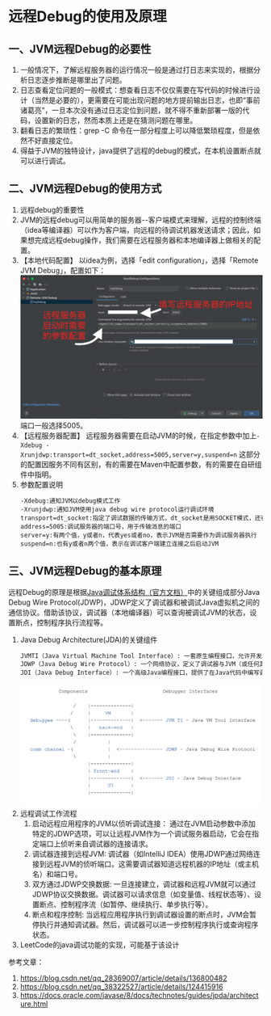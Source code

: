 # 远程Debug的使用及原理

## 一、JVM远程Debug的必要性
1. 一般情况下，了解远程服务器的运行情况一般是通过打日志来实现的，根据分析日志逐步推断是哪里出了问题。
2. 日志查看定位问题的一般模式：想查看日志不仅仅需要在写代码的时候进行设计（当然是必要的），更需要在可能出现问题的地方提前输出日志，也即“事前诸葛亮”，一旦本次没有通过日志定位到问题，就不得不重新部署一版的代码，设置新的日志，然而本质上还是在猜测问题在哪里。
3. 翻看日志的繁琐性：grep -C 命令在一部分程度上可以降低繁琐程度，但是依然不好直接定位。
4. 得益于JVM的独特设计，java提供了远程的debug的模式，在本机设置断点就可以进行调试。


## 二、JVM远程Debug的使用方式
1. 远程debug的重要性
2. JVM的远程debug可以用简单的服务器--客户端模式来理解，远程的控制终端（idea等编译器）可以作为客户端，向远程的待调试机器发送请求；因此，如果想完成远程debug操作，我们需要在远程服务器和本地编译器上做相关的配置。
3. 【本地代码配置】
   以idea为例，选择「edit configuration」，选择「Remote JVM Debug」，配置如下：
    ![远程debug本地配置](./fig/remoteDebug.png)
   端口一般选择5005。
4. 【远程服务器配置】
   远程服务器需要在启动JVM的时候，在指定参数中加上``-Xdebug -Xrunjdwp:transport=dt_socket,address=5005,server=y,suspend=n``
    这部分的配置因服务不同有区别，有的需要在Maven中配置参数，有的需要在自研组件中指明。
5. 参数配置说明
    ```txt
    -Xdebug:通知JVM以debug模式工作
    -Xrunjdwp:通知JVM使用java debug wire protocol运行调试环境
    transport=dt_socket:指定了调试数据的传输方式，dt_socket是用SOCKET模式，还有其他的Windows平台限定的dt_shmen模式
    address=5005:调试服务器的端口号，用于传输消息的端口
    server=y:有两个值，y或者n，代表yes或者no，表示JVM是否需要作为调试服务器执行
    suspend=n:也有y或者n两个值，表示在调试客户端建立连接之后启动JVM
    ```

## 三、JVM远程Debug的基本原理
远程Debug的原理是根据[Java调试体系结构（官方文档）](https://docs.oracle.com/javase/8/docs/technotes/guides/jpda/architecture.html)中的关键组成部分Java Debug Wire Protocol(JDWP)，JDWP定义了调试器和被调试Java虚拟机之间的通信协议。借助该协议，调试器（本地编译器）可以查询被调试JVM的状态，设置断点，控制程序执行流程等。 
1. Java Debug Architecture(JDA)的关键组件
    ```txt
   JVMTI（Java Virtual Machine Tool Interface）: 一套原生编程接口，允许开发工具和调试器与JVM进行交互。JVMTI支持对代码执行的深入监控和控制，例如获取信息、设置断点和单步执行。
   JDWP（Java Debug Wire Protocol）: 一个网络协议，定义了调试器与JVM（或任何其他Java应用程序）之间的通信规范。JDWP使得调试器能够独立于它们所调试的JVM运行，允许通过网络进行远程调试。
   JDI（Java Debug Interface）: 一个高级Java编程接口，提供了在Java代码中编写调试器的能力。JDI建立在JVMTI之上，为开发者提供了一个更简单、更直观的API来控制调试过程。
    ```
   ![JDA](./fig/JDA.png)
2. 远程调试工作流程
   1. 启动远程应用程序的JVM以侦听调试连接： 
   通过在JVM启动参数中添加特定的JDWP选项，可以让远程JVM作为一个调试服务器启动，它会在指定端口上侦听来自调试器的连接请求。
   2. 调试器连接到远程JVM:
   调试器（如IntelliJ IDEA）使用JDWP通过网络连接到远程JVM的侦听端口。这需要调试器知道远程机器的IP地址（或主机名）和端口号。
   3. 双方通过JDWP交换数据:
   一旦连接建立，调试器和远程JVM就可以通过JDWP协议交换数据。调试器可以请求信息（如变量值、线程状态等）、设置断点、控制程序流（如暂停、继续执行、单步执行等）。
   4. 断点和程序控制:
   当远程应用程序执行到调试器设置的断点时，JVM会暂停执行并通知调试器。然后，调试器可以进一步控制程序执行或查询程序状态。
3. LeetCode的java调试功能的实现，可能基于该设计





参考文章：
1. https://blog.csdn.net/qq_28369007/article/details/136800482
2. https://blog.csdn.net/qq_38322527/article/details/124415916
3. https://docs.oracle.com/javase/8/docs/technotes/guides/jpda/architecture.html



